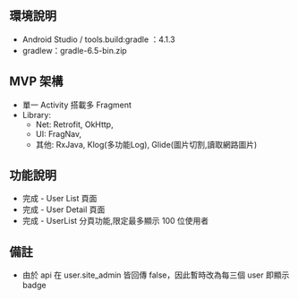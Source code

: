 ## 環境說明
* Android Studio / tools.build:gradle ：4.1.3
* gradlew：gradle-6.5-bin.zip

## MVP 架構
* 單一 Activity 搭載多 Fragment 
* Library: 
  * Net: Retrofit, OkHttp,
  * UI: FragNav,
  * 其他: RxJava, Klog(多功能Log), Glide(圖片切割,讀取網路圖片)
  
## 功能說明
* 完成 - User List 頁面
* 完成 - User Detail 頁面
* 完成 - UserList 分頁功能,限定最多顯示 100 位使用者
 
 ## 備註
 * 由於 api 在 user.site_admin 皆回傳 false，因此暫時改為每三個 user 即顯示 badge
